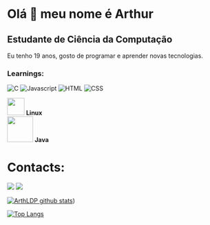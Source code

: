 Olá 👋 meu nome é Arthur
==========================

Estudante de Ciência da Computação
-----------------------------

Eu tenho 19 anos, gosto de programar e aprender novas tecnologias.

### Learnings:
![C](https://img.shields.io/badge/C-00599C?style=for-the-badge&logo=c%2B%2B&logoColor=black)
![Javascript](https://img.shields.io/badge/Javascript-f20707?style=for-the-badge&logo=java&logoColor=blue)
![HTML](https://img.shields.io/badge/Html-f20707?style=for-the-badge&logo=java&logoColor=blue)
![CSS](https://img.shields.io/badge/Css-f20707?style=for-the-badge&logo=java&logoColor=blue)

<div>
  <img style="height: 40px; width: 40px;" src="https://cdn.jsdelivr.net/gh/devicons/devicon@latest/icons/linux/linux-original.svg" />
  <b>Linux</b>
</div>

<div>
  <img style="height: 60px; width: 60px;" src="https://cdn.jsdelivr.net/gh/devicons/devicon@latest/icons/java/java-original-wordmark.svg"/>
  <b>Java</b>
</div>


# Contacts:
<div>
<a href = "arthurlourencodp@gmail.com"><img src="https://img.shields.io/badge/Gmail-D14836?style=for-the-badge&logo=gmail&logoColor=white" target="_blank"></a>
<a href= "https://www.linkedin.com/in/arthur-pessoa-914406235/" target="_blank"><img src="https://img.shields.io/badge/-LinkedIn-%230077B5?style=for-the-badge&logo=linkedin&logoColor=white" target="_blank"></a> 
</div>


[![ArthLDP github stats](https://github-readme-stats.vercel.app/api?username=ArthLDP&show_icons=true&title_color=fff&icon_color=37aaff&text_color=f8f8f2&bg_color=171c24&count_private=true)](https://github.com/ArthLDP))

[![Top Langs](https://github-readme-stats.vercel.app/api/top-langs/?username=ArthLDP&layout=compact&title_color=fff&text_color=f8f8f2&hide=java&bg_color=171c24)](https://github.com/ArthLDP)
